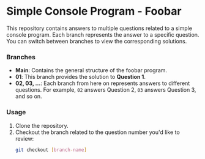 # Simple Console Program - Foobar

This repository contains answers to multiple questions related to a simple console program. Each branch represents the answer to a specific question. You can switch between branches to view the corresponding solutions.

### Branches

- **Main**: Contains the general structure of the foobar program.
- **01**: This branch provides the solution to **Question 1**.
- **02, 03, ...**: Each branch from here on represents answers to different questions. For example, `02` answers Question 2, `03` answers Question 3, and so on.

### Usage

1. Clone the repository.
2. Checkout the branch related to the question number you'd like to review:
   ```bash
   git checkout [branch-name]
